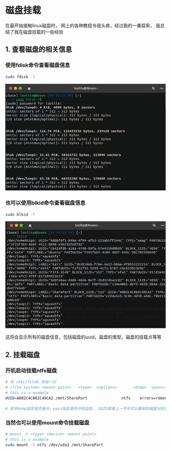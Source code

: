 # 磁盘挂载

在最开始接触linux磁盘时， 网上的各种教程令我头疼，经过我的一番探索， 我总结了我在磁盘挂载的一些经验

## 1. 查看磁盘的相关信息

### 使用fdisk命令查看磁盘信息

```bash
sudo fdisk -l
```

![screenshot](../asserts/proxy/Screenshot%20from%202023-04-27%2016-55-52.png)

### 也可以使用blkid命令查看磁盘信息

```bash
sudo blkid -f
```

![screenshot](../asserts/proxy/Screenshot%20from%202023-04-27%2017-04-47.png)

这将会显示所有的磁盘信息，包括磁盘的uuid，磁盘的类型，磁盘的挂载点等等

## 2. 挂载磁盘

### 开机启动挂载ntfs磁盘

```bash
# 向 /etc/fstab 添加一行
# <file system> <mount point>   <type>  <options>       <dump>  <pass>
# this is a example 
UUID=A002C4C002C49CA2 /mnt/SharePart               ntfs    errors=remount-ro 0       0

# 其中dump指定是否备份，pass指定是否开机自检， UUID即是上一节中可以看到的磁盘分区的UUID
```

### 当然也可以使用mount命令挂载磁盘

```bash
# mount -t <type> <device> <mount point>
# this is a example
sudo mount -t ntfs /dev/sda3 /mnt/SharePart
```
